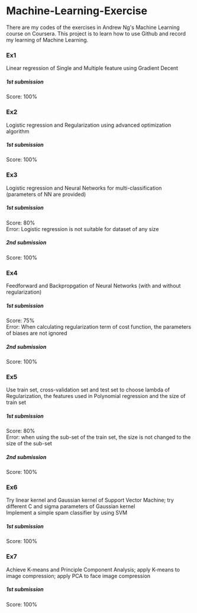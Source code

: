 # Machine-Learning-Exercise
There are my codes of the exercises in Andrew Ng's Machine Learning course on Coursera.
This project is to learn how to use Github and record my learning of Machine Learning.

### Ex1
Linear regression of Single and Multiple feature using Gradient Decent
##### 1st submission
Score: 100%

### Ex2
Logistic regression and Regularization using advanced optimization algorithm
##### 1st submission
Score: 100%

### Ex3
Logistic regression and Neural Networks for multi-classification (parameters of NN are provided)
##### 1st submission
Score: 80%  
Error: Logistic regression is not suitable for dataset of any size
##### 2nd submission
Score: 100%

### Ex4
Feedforward and Backpropgation of Neural Networks (with and without regularization)
##### 1st submission
Score: 75%  
Error: When calculating regularization term of cost function, the parameters of biases are not ignored
##### 2nd submission
Score: 100%

### Ex5
Use train set, cross-validation set and test set to choose lambda of Regularization, the features used in Polynomial regression and the size of train set
##### 1st submission
Score: 80%  
Error: when using the sub-set of the train set, the size is not changed to the size of the sub-set
##### 2nd submission
Score: 100%  

### Ex6
Try linear kernel and Gaussian kernel of Support Vector Machine; try different C and sigma parameters of Gaussian kernel  
Implement a simple spam classifier by using SVM
##### 1st submission
Score: 100%  

### Ex7
Achieve K-means and Principle Component Analysis; apply K-means to image compression; apply PCA to face image compression
##### 1st submission
Score: 100%  
